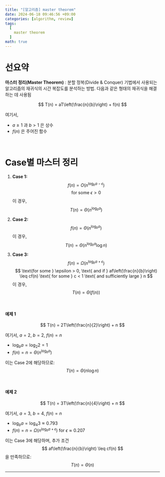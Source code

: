 ```yaml
---
title: "[알고리즘] master theorem"
date: 2024-06-18 09:46:56 +09:00
categories: [algorithm, review]
tags:
  [
    master theorem
  ]
math: true
---
```


# **선요약**

**마스터 정리(Master Theorem)** : 분할 정복(Divide & Conquer) 기법에서 사용되는 알고리즘의 재귀식의 시간 복잡도를 분석하는 방법. 다음과 같은 형태의 재귀식을 해결하는 데 사용됨

$$ 
T(n) = aT\left(\frac{n}{b}\right) + f(n) 
$$

여기서,
- $a \geq 1$ 과 $b > 1$ 은 상수
- $f(n)$ 은 주어진 함수

<br/>

# **Case별 마스터 정리**

1. **Case 1:**
   $$
   f(n) = O\left(n^{\log_b a - \epsilon}\right) 
   $$
   $$
   \text{for some } \epsilon > 0 
   $$
   이 경우,
   $$
   T(n) = \Theta\left(n^{\log_b a}\right) 
   $$

2. **Case 2:**
   $$
   f(n) = \Theta\left(n^{\log_b a}\right) 
   $$
   이 경우,
   $$
   T(n) = \Theta\left(n^{\log_b a} \log n\right) 
   $$

3. **Case 3:**
   $$
   f(n) = \Omega\left(n^{\log_b a + \epsilon}\right) 
   $$
   $$
   \text{for some } \epsilon > 0, \text{ and if } af\left(\frac{n}{b}\right) \leq cf(n) \text{ for some } c < 1 \text{ and sufficiently large } n 
   $$
   이 경우,
   $$
   T(n) = \Theta(f(n)) 
   $$

<br/>

#### **예제 1**
$$
T(n) = 2T\left(\frac{n}{2}\right) + n 
$$

여기서, $a = 2$, $b = 2$, $f(n) = n$
- $\log_b a = \log_2 2 = 1$
- $f(n) = n = \Theta(n^{\log_b a})$

이는 Case 2에 해당하므로:
$$
T(n) = \Theta(n \log n) 
$$

<br/>

#### **예제 2**
$$
T(n) = 3T\left(\frac{n}{4}\right) + n 
$$

여기서, $a = 3$, $b = 4$, $f(n) = n$
- $\log_b a = \log_4 3 \approx 0.793$
- $f(n) = n = \Omega(n^{\log_b a + \epsilon}) \text{ for } \epsilon \approx 0.207$

이는 Case 3에 해당하며, 추가 조건 $$ af\left(\frac{n}{b}\right) \leq cf(n) $$을 만족하므로:
$$
T(n) = \Theta(n) 
$$

---